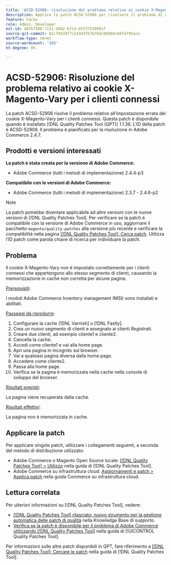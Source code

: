 ```yaml
---
title: 'ACSD-52906: risoluzione del problema relativo ai cookie X-Magento-Vary per il caching dei clienti connessi'
description: Applica la patch ACSD-52906 per risolvere il problema di Adobe Commerce, in cui il cookie X-Magento-Vary non è impostato correttamente per i clienti connessi.
feature: Cache
role: Admin, Developer
exl-id: 487b7588-7131-4502-b714-05f37520991f
source-git-commit: 81c78439f7c243437b7b76dc80560c847af95ace
workflow-type: tm+mt
source-wordcount: '393'
ht-degree: 0%

---
```


# ACSD-52906: Risoluzione del problema relativo ai cookie X-Magento-Vary per i clienti connessi

La patch ACSD-52906 risolve il problema relativo all’impostazione errata del cookie X-Magento-Vary per i clienti connessi. Questa patch è disponibile quando è installato [!DNL Quality Patches Tool (QPT)] 1.1.36. L’ID della patch è ACSD-52906. Il problema è pianificato per la risoluzione in Adobe Commerce 2.4.7.

## Prodotti e versioni interessati

**La patch è stata creata per la versione di Adobe Commerce:**

* Adobe Commerce (tutti i metodi di implementazione) 2.4.4-p3

**Compatibile con le versioni di Adobe Commerce:**

* Adobe Commerce (tutti i metodi di implementazione) 2.3.7 - 2.4.6-p2

>[!NOTE]
>
>La patch potrebbe diventare applicabile ad altre versioni con le nuove versioni di [!DNL Quality Patches Tool]. Per verificare se la patch è compatibile con la versione di Adobe Commerce in uso, aggiornare il pacchetto `magento/quality-patches` alla versione più recente e verificare la compatibilità nella pagina [[!DNL Quality Patches Tool]: Cerca patch](https://experienceleague.adobe.com/tools/commerce-quality-patches/index.html). Utilizza l’ID patch come parola chiave di ricerca per individuare la patch.

## Problema

Il cookie X-Magento-Vary non è impostato correttamente per i clienti connessi che appartengono allo stesso segmento di clienti, causando la memorizzazione in cache non corretta per alcune pagine.

<u>Prerequisiti</u>:

I moduli Adobe Commerce Inventory management (MSI) sono installati e abilitati.

<u>Passaggi da riprodurre</u>:

1. Configurare la cache [!DNL Varnish] o [!DNL Fastly].
1. Crea un nuovo segmento di clienti e assegnalo ai clienti *Registrati*.
1. Creare due clienti, ad esempio cliente1 e cliente2.
1. Cancella la cache.
1. Accedi come cliente1 e vai alla home page.
1. Apri una pagina in incognito sul browser.
1. Vai a qualsiasi pagina diversa dalla home page.
1. Accedere come cliente2.
1. Passa alla home page.
1. Verifica se la pagina è memorizzata nella cache nella console di sviluppo del browser.

<u>Risultati previsti</u>:

La pagina viene recuperata dalla cache.

<u>Risultati effettivi</u>:

La pagina non è memorizzata in cache.

## Applicare la patch

Per applicare singole patch, utilizzare i collegamenti seguenti, a seconda del metodo di distribuzione utilizzato:

* Adobe Commerce o Magento Open Source locale: [[!DNL Quality Patches Tool] > Utilizzo](/help/tools/quality-patches-tool/usage.md) nella guida di [!DNL Quality Patches Tool].
* Adobe Commerce su infrastruttura cloud: [Aggiornamenti e patch > Applica patch](https://experienceleague.adobe.com/docs/commerce-cloud-service/user-guide/develop/upgrade/apply-patches.html) nella guida Commerce su infrastruttura cloud.

## Lettura correlata

Per ulteriori informazioni su [!DNL Quality Patches Tool], vedere:

* [[!DNL Quality Patches Tool] rilasciato: nuovo strumento per la gestione automatica delle patch di qualità](https://experienceleague.adobe.com/en/docs/commerce-knowledge-base/kb/announcements/commerce-announcements/magento-quality-patches-released-new-tool-to-self-serve-quality-patches) nella Knowledge Base di supporto.
* [Verifica se la patch è disponibile per il problema di Adobe Commerce utilizzando  [!DNL Quality Patches Tool]](/help/tools/quality-patches-tool/patches-available-in-qpt/check-patch-for-magento-issue-with-magento-quality-patches.md) nella guida di [!UICONTROL Quality Patches Tool].


Per informazioni sulle altre patch disponibili in QPT, fare riferimento a [[!DNL Quality Patches Tool]: Cercare le patch](https://experienceleague.adobe.com/tools/commerce-quality-patches/index.html) nella guida di [!DNL Quality Patches Tool].
